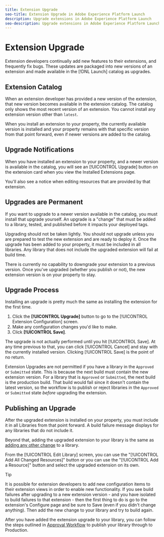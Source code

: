 ```yaml
---
title: Extension Upgrade
seo-title: Extension Upgrade in Adobe Experience Platform Launch
description: Upgrade extensions in Adobe Experience Platform Launch
seo-description: Upgrade extensions in Adobe Experience Platform Launch
---
```


# Extension Upgrade

Extension developers continually add new features to their extensions, and frequently fix bugs. These updates are packaged into new versions of an extension and made available in the [!DNL Launch] catalog as upgrades.

## Extension Catalog

When an extension developer has provided a new version of the extension, that new version becomes available in the extension catalog. The catalog only shows the most recent version of an extension. You cannot install any extension version other than `latest`.

When you install an extension to your property, the currently available version is installed and your property remains with that specific version from that point forward, even if newer versions are added to the catalog.

## Upgrade Notifications

When you have installed an extension to your property, and a newer version is available in the catalog, you will see an [!UICONTROL Upgrade] button on the extension card when you view the Installed Extensions page.

You'll also see a notice when editing resources that are provided by that extension.

## Upgrades are Permanent

If you want to upgrade to a newer version available in the catalog, you must install that upgrade yourself. An upgrade is a "change" that must be added to a library, tested, and published before it impacts your deployed tags.

Upgrading should not be taken lightly. You should not upgrade unless you are prepared to test the new extension and are ready to deploy it. Once the upgrade has been added to your property, it must be included in all libraries. Any library that does not include the upgraded extension will fail at build time.

There is currently no capability to downgrade your extension to a previous version. Once you've upgraded (whether you publish or not), the new extension version is on your property to stay.

## Upgrade Process

Installing an upgrade is pretty much the same as installing the extension for the first time.

1. Click the **[!UICONTROL Upgrade]** button to go to the [!UICONTROL Extension Configuration] screen.
1. Make any configuration changes you'd like to make.
1. Click **[!UICONTROL Save]**.

The upgrade is not actually performed until you hit [!UICONTROL Save]. At any time previous to that, you can click [!UICONTROL Cancel] and stay with the currently installed version. Clicking [!UICONTROL Save] is the point of no return.

Extension Upgrades are not permitted if you have a library in the `Approved` or `Submitted` state.  This is because the next build must contain the new extension version.  For a library that is `Approved` or `Submitted`, the next build is the production build.  That build would fail since it doesn't contain the latest version, so the workflow is to publish or reject libraries in the `Approved` or `Submitted` state _before_ upgrading the extension.

## Publishing an Upgrade

After the upgraded extension is installed on your property, you must include it in all Libraries from that point forward. A build failure message displays for any libraries that do not include it.

Beyond that, adding the upgraded extension to your library is the same as [adding any other change](../../publishing/libraries.md) to a library.

From the [!UICONTROL Edit Library] screen, you can use the "[!UICONTROL Add All Changed Resources]" button or you can use the "[!UICONTROL Add a Resource]" button and select the upgraded extension on its own.

>[!TIP]
>
>It is possible for extension developers to add new configuration items to their extension views in order to enable new functionality.  If you see build failures after upgrading to a new extension version - and you have isolated to build failures to that extension -  then the first thing to do is go to the extension's Configure page and be sure to Save (even if you didn't change anything).  Then add the new change to your library and try to build again.

After you have added the extension upgrade to your library, you can follow the steps outlined in [Approval Workflow](../../publishing/approval-workflow.md) to publish your library through to Production.
